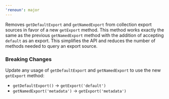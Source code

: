 ```yaml
---
'renoun': major
---
```


Removes `getDefaultExport` and `getNamedExport` from collection export sources in favor of a new `getExport` method. This method works exactly the same as the previous `getNamedExport` method with the addition of accepting `default` as an export. This simplifies the API and reduces the number of methods needed to query an export source.

### Breaking Changes

Update any usage of `getDefaultExport` and `getNamedExport` to use the new `getExport` method:

- `getDefaultExport()` -> `getExport('default')`
- `getNamedExport('metadata')` -> `getExport('metadata')`
